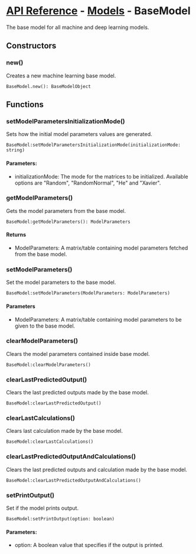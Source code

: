 # [API Reference](../../API.md) - [Models](../Models.md) - BaseModel

The base model for all machine and deep learning models.

## Constructors

### new()

Creates a new machine learning base model.

```
BaseModel.new(): BaseModelObject
```

## Functions

### setModelParametersInitializationMode()

Sets how the initial model parameters values are generated.

```
BaseModel:setModelParametersInitializationMode(initializationMode: string)
```

#### Parameters:

* initializationMode: The mode for the matrices to be initialized. Available options are "Random", "RandomNormal", "He" and "Xavier".

### getModelParameters()

Gets the model parameters from the base model.

```
BaseModel:getModelParameters(): ModelParameters
```

#### Returns

* ModelParameters: A matrix/table containing model parameters fetched from the base model.

### setModelParameters()

Set the model parameters to the base model.

```
BaseModel:setModelParameters(ModelParameters: ModelParameters)
```

#### Parameters
* ModelParameters: A matrix/table containing model parameters to be given to the base model.

### clearModelParameters()

Clears the model parameters contained inside base model.

```
BaseModel:clearModelParameters()
```

### clearLastPredictedOutput()

Clears the last predicted outputs made by the base model.

```
BaseModel:clearLastPredictedOutput()
```

### clearLastCalculations()

Clears last calculation made by the base model.

```
BaseModel:clearLastCalculations()
```

### clearLastPredictedOutputAndCalculations()

Clears the last predicted outputs and calculation made by the base model.

```
BaseModel:clearLastPredictedOutputAndCalculations()
```

### setPrintOutput()

Set if the model prints output.

```
BaseModel:setPrintOutput(option: boolean)
```

#### Parameters:

* option: A boolean value that specifies if the output is printed.


